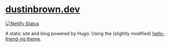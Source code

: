# [dustinbrown.dev](dustinbrown.dev)

[![Netlify Status](https://api.netlify.com/api/v1/badges/eedec2b6-b65d-469f-824f-5aa4c5b9bc1f/deploy-status)](https://app.netlify.com/sites/thirsty-roentgen-272adb/deploys)

A static site and blog powered by Hugo. Using the (slightly modified) [hello-friend-ng theme](https://github.com/rhazdon/hugo-theme-hello-friend-ng).